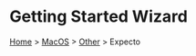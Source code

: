 # Getting Started Wizard

[Home](/docs/wiz/readme.md) > [MacOS](pickide_MacOS.md) > [Other](picktest_MacOS_Other.md) > Expecto
